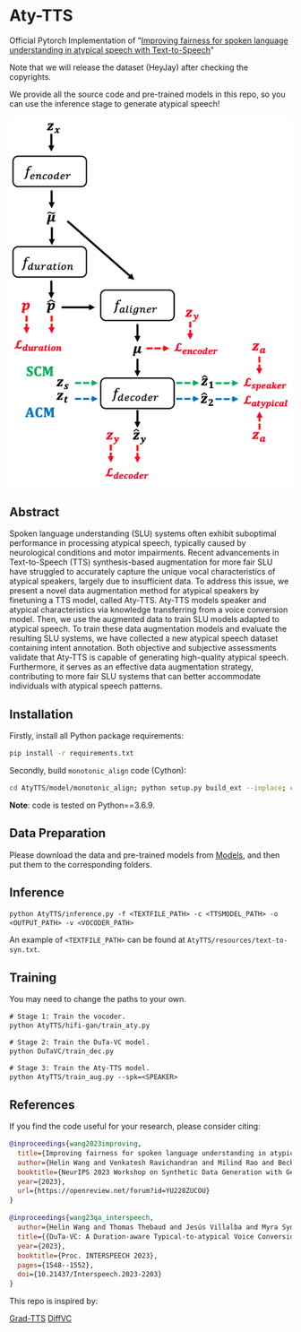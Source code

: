# Aty-TTS
Official Pytorch Implementation of "[Improving fairness for spoken language understanding in atypical speech with Text-to-Speech](https://openreview.net/pdf?id=YU228ZUCOU)"

Note that we will release the dataset (HeyJay) after checking the copyrights.

We provide all the source code and pre-trained models in this repo, so you can use the inference stage to generate atypical speech!

<img src="img\img.png">

## Abstract
Spoken language understanding (SLU) systems often exhibit suboptimal performance in processing atypical speech, typically caused by neurological conditions and motor impairments. Recent advancements in Text-to-Speech (TTS) synthesis-based augmentation for more fair SLU have struggled to accurately capture the unique vocal characteristics of atypical speakers, largely due to insufficient data. To address this issue, we present a novel data augmentation method for atypical speakers by finetuning a TTS model, called Aty-TTS. Aty-TTS models speaker and atypical characteristics via knowledge transferring from a voice conversion model. Then, we use the augmented data to train SLU models adapted to atypical speech. To train these data augmentation models and evaluate the resulting SLU systems, we have collected a new atypical speech dataset containing intent annotation. Both objective and subjective assessments validate that Aty-TTS is capable of generating high-quality atypical speech. Furthermore, it serves as an effective data augmentation strategy, contributing to more fair SLU systems that can better accommodate individuals with atypical speech patterns.

## Installation

Firstly, install all Python package requirements:

```bash
pip install -r requirements.txt
```

Secondly, build `monotonic_align` code (Cython):

```bash
cd AtyTTS/model/monotonic_align; python setup.py build_ext --inplace; cd ../..
```

**Note**: code is tested on Python==3.6.9.

## Data Preparation

Please download the data and pre-trained models from [Models](https://drive.google.com/drive/home), and then put them to the corresponding folders.


## Inference

```
python AtyTTS/inference.py -f <TEXTFILE_PATH> -c <TTSMODEL_PATH> -o <OUTPUT_PATH> -v <VOCODER_PATH>
```

An example of ```<TEXTFILE_PATH>``` can be found at ```AtyTTS/resources/text-to-syn.txt```.


## Training

You may need to change the paths to your own.

```
# Stage 1: Train the vocoder.
python AtyTTS/hifi-gan/train_aty.py
```

```
# Stage 2: Train the DuTa-VC model.
python DuTaVC/train_dec.py
```

```
# Stage 3: Train the Aty-TTS model.
python AtyTTS/train_aug.py --spk=<SPEAKER>
```


## References

If you find the code useful for your research, please consider citing:

```bibtex
@inproceedings{wang2023improving,
  title={Improving fairness for spoken language understanding in atypical speech with Text-to-Speech},
  author={Helin Wang and Venkatesh Ravichandran and Milind Rao and Becky Lammers and Myra Sydnor and Nicholas Maragakis and Ankur A. Butala and Jayne Zhang and Lora Clawson and Victoria Chovaz and Laureano Moro-Velazquez},
  booktitle={NeurIPS 2023 Workshop on Synthetic Data Generation with Generative AI},
  year={2023},
  url={https://openreview.net/forum?id=YU228ZUCOU}
}
```

```bibtex
@inproceedings{wang23qa_interspeech,
  author={Helin Wang and Thomas Thebaud and Jesús Villalba and Myra Sydnor and Becky Lammers and Najim Dehak and Laureano Moro-Velazquez},
  title={{DuTa-VC: A Duration-aware Typical-to-atypical Voice Conversion Approach with Diffusion Probabilistic Model}},
  year={2023},
  booktitle={Proc. INTERSPEECH 2023},
  pages={1548--1552},
  doi={10.21437/Interspeech.2023-2203}
}
```

This repo is inspired by:

[Grad-TTS](https://github.com/huawei-noah/Speech-Backbones/tree/main/Grad-TTS)
[DiffVC](https://github.com/huawei-noah/Speech-Backbones/tree/main/DiffVC)
